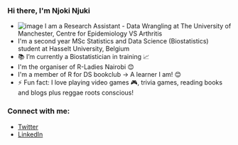 ### Hi there, I'm Njoki Njuki

- ![image](https://user-images.githubusercontent.com/46998403/174449661-20b01335-73f2-4d6d-97c3-56e395a5c15e.png) I am a Research Assistant - Data Wrangling at The University of Manchester, Centre for Epidemiology VS Arthritis
- I'm a second year MSc Statistics and Data Science (Biostatistics) student at Hasselt University, Belgium
- 📚 I’m currently a Biostatistician in training 📈
- I'm the organiser of R-Ladies Nairobi 😊
- I'm a member of R for DS bookclub -> A learner I am! 😊
- ⚡ Fun fact: I love playing video games 🎮, trivia games, reading books and blogs plus reggae roots conscious!

### Connect with me:

- [Twitter](https://twitter.com/lucy_njokinjuki)
- [LinkedIn](https://www.linkedin.com/in/lucy-njoki/)
